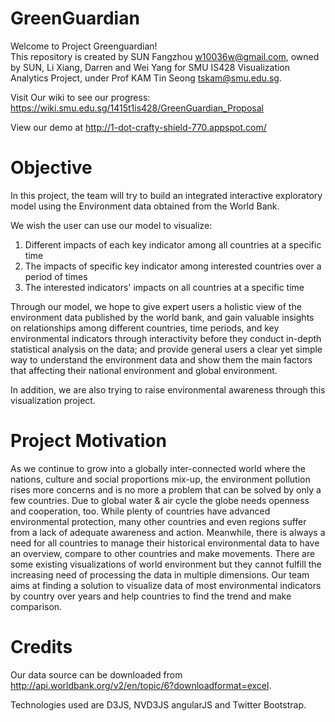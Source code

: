 GreenGuardian
=============
Welcome to Project Greenguardian! <br>
This repository is created by SUN Fangzhou <w10036w@gmail.com>, owned by SUN, Li Xiang, Darren and Wei Yang for SMU IS428 Visualization Analytics Project, under Prof KAM Tin Seong <tskam@smu.edu.sg>.<br>

Visit Our wiki to see our progress: https://wiki.smu.edu.sg/1415t1is428/GreenGuardian_Proposal

View our demo at http://1-dot-crafty-shield-770.appspot.com/

Objective
=========
In this project, the team will try to build an integrated interactive exploratory model using the Environment data obtained from the World Bank.

We wish the user can use our model to visualize:

1. Different impacts of each key indicator among all countries at a specific time<br>
2. The impacts of specific key indicator among interested countries over a period of times<br>
3. The interested indicators' impacts on all countries at a specific time<br>

Through our model, we hope to give expert users a holistic view of the environment data published by the world bank, and gain valuable insights on relationships among different countries, time periods, and key environmental indicators through interactivity before they conduct in-depth statistical analysis on the data; and provide general users a clear yet simple way to understand the environment data and show them the main factors that affecting their national environment and global environment.

In addition, we are also trying to raise environmental awareness through this visualization project.

Project Motivation
==================
As we continue to grow into a globally inter-connected world where the nations, culture and social proportions mix-up, the environment pollution rises more concerns and is no more a problem that can be solved by only a few countries. Due to global water & air cycle the globe needs openness and cooperation, too. While plenty of countries have advanced environmental protection, many other countries and even regions suffer from a lack of adequate awareness and action. Meanwhile, there is always a need for all countries to manage their historical environmental data to have an overview, compare to other countries and make movements. There are some existing visualizations of world environment but they cannot fulfill the increasing need of processing the data in multiple dimensions. Our team aims at finding a solution to visualize data of most environmental indicators by country over years and help countries to find the trend and make comparison.

Credits
=======
Our data source can be downloaded from http://api.worldbank.org/v2/en/topic/6?downloadformat=excel.

Technologies used are D3JS, NVD3JS angularJS and Twitter Bootstrap.
